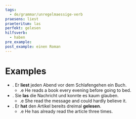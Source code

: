 ```yaml
---
tags:
  - de/grammar/unregelmaessige-verb
praesens: liest
praeteritum: las
perfekt: gelesen
hilfsverb:
  - haben
pre_example: 
post_example: einen Roman
---
```


# Examples
- . Er **liest** jeden Abend vor dem Schlafengehen ein Buch.
	- .e He reads a book every evening before going to bed.
- . Sie **las** die Nachricht und konnte es kaum glauben.
	- .e She read the message and could hardly believe it.
- . Er **hat** den Artikel bereits dreimal **gelesen**.
	- .e He has already read the article three times.
